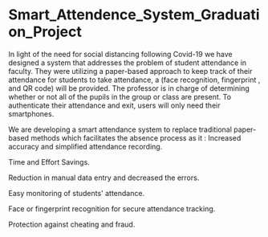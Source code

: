 # Smart_Attendence_System_Graduation_Project

In light of the need for social distancing following Covid-19 we have designed a system that addresses the problem of student attendance in faculty. They were utilizing a paper-based approach to keep track of their attendance for students to take attendance, a (face recognition, fingerprint , and QR code) will be provided. The professor is in charge of determining whether or not all of the pupils in the group or class are present. To authenticate their attendance and exit, users will only need their smartphones.

We are developing a smart attendance system to replace traditional paper-based methods which facilitates the absence process  as it :
Increased accuracy and simplified attendance recording.

Time and Effort Savings.

Reduction in manual data entry and decreased the errors.

Easy monitoring of students' attendance.

Face or fingerprint recognition for secure attendance tracking.

Protection against cheating and fraud.




